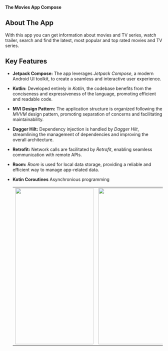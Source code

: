 **The Movies App Compose**

## About The App
With this app you can get information about movies and TV series, watch trailer, search and find the latest, most popular and top rated movies and TV series.

## Key Features

- **Jetpack Compose:** The app leverages *Jetpack Compose*, a modern Android UI toolkit, to create a seamless and interactive user experience.
- **Kotlin:** Developed entirely in *Kotlin*, the codebase benefits from the conciseness and expressiveness of the language, promoting efficient and readable code.
- **MVI Design Pattern:** The application structure is organized following the *MVVM* design pattern, promoting separation of concerns and facilitating maintainability.
- **Dagger Hilt:** Dependency injection is handled by *Dagger Hilt*, streamlining the management of dependencies and improving the overall architecture.
- **Retrofit:** Network calls are facilitated by *Retrofit*, enabling seamless communication with remote APIs.
- **Room:** *Room* is used for local data storage, providing a reliable and efficient way to manage app-related data.
- **Kotin Coroutines** Asynchronious programming

  <table>
  <tr>
    <td>
      <img src="https://github.com/EbramIbrahim/Movie_App_Compose/assets/104721363/f6d9b560-0456-4f59-8aff-5704fd310e21.jpg" width="250" height="500"/>
    </td>
    <td>
      <img src="https://github.com/EbramIbrahim/Movie_App_Compose/assets/104721363/57b65b5f-9186-4a3b-ae0c-feb39beef3ac.jpg" width="250" height="500"/>
    </td>
    <td>
      <img src="https://github.com/EbramIbrahim/Movie_App_Compose/assets/104721363/021cc26d-e26a-403c-a268-05b7cc6d3777.jpg" width="250" height="500"/>
    </td>
  </tr>
</table>
